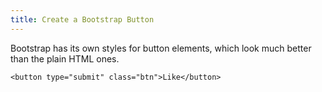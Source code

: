 ```yaml
---
title: Create a Bootstrap Button
---
```

Bootstrap has its own styles for button elements, which look much better than the plain HTML ones.

    <button type="submit" class="btn">Like</button>